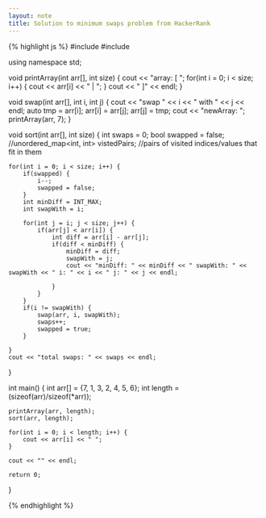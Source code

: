 ```yaml
---
layout: note
title: Solution to minimum swaps problem from HackerRank 
---
```


{% highlight js %}
#include <iostream>
#include <limits>

using namespace std;

void printArray(int arr[], int size) {
	cout << "array: [ ";
	for(int i = 0; i < size; i++) {
		cout << arr[i] << " | ";
	}
	cout << " ]" << endl;
}

void swap(int arr[], int i, int j) {
	cout << "swap " << i << " with " << j << endl;
	auto tmp = arr[i];
	arr[i] = arr[j];
	arr[j] = tmp;
	cout << "newArray: ";
	printArray(arr, 7);
}

void sort(int arr[], int size) {
	int swaps = 0;
	bool swapped = false;
	//unordered_map<int, int> vistedPairs; //pairs of visited indices/values that fit in them

	for(int i = 0; i < size; i++) {
		if(swapped) {
			i--;
			swapped = false;
		}
		int minDiff = INT_MAX;
		int swapWith = i;

		for(int j = i; j < size; j++) {
			if(arr[j] < arr[i]) {
				int diff = arr[i] - arr[j];
				if(diff < minDiff) {
					minDiff = diff;
					swapWith = j;
					cout << "minDiff: " << minDiff << " swapWith: " << swapWith << " i: " << i << " j: " << j << endl;

				}
			}
		}
		if(i != swapWith) {
			swap(arr, i, swapWith);
			swaps++;
			swapped = true;
		}
		
	}
	cout << "total swaps: " << swaps << endl;
}

int main() {
	int arr[] = {7, 1, 3, 2, 4, 5, 6};
	int length = (sizeof(arr)/sizeof(*arr));

	printArray(arr, length);
	sort(arr, length);

	for(int i = 0; i < length; i++) {
		cout << arr[i] << " ";
	}

	cout << "" << endl;

	return 0;
}


{% endhighlight %}

